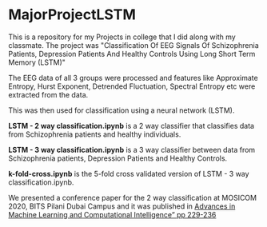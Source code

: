 # MajorProjectLSTM

This is a repository for my Projects in college that I did along with my classmate. The project was "Classification Of EEG Signals Of Schizophrenia Patients, Depression Patients And Healthy Controls Using Long Short Term Memory (LSTM)"

The EEG data of all 3 groups were processed and features like Approximate Entropy, Hurst Exponent, Detrended Fluctuation, Spectral Entropy etc were extracted from the data.

This was then used for classification using a neural network (LSTM).

__LSTM - 2 way classification.ipynb__ is a 2 way classifier that classifies data from Schizophrenia patients and healthy individuals.

__LSTM - 3 way classification.ipynb__ is a 3 way classifier between data from Schizophrenia patients, Depression Patients and Healthy Controls.

__k-fold-cross.ipynb__ is the 5-fold cross validated version of LSTM - 3 way classification.ipynb.

We presented a conference paper for the 2 way classification at MOSICOM 2020, BITS Pilani Dubai Campus and it was published in [Advances in Machine Learning and Computational Intelligence” pp 229-236](https://doi.org/10.1007/978-981-15-5243-4_19)
